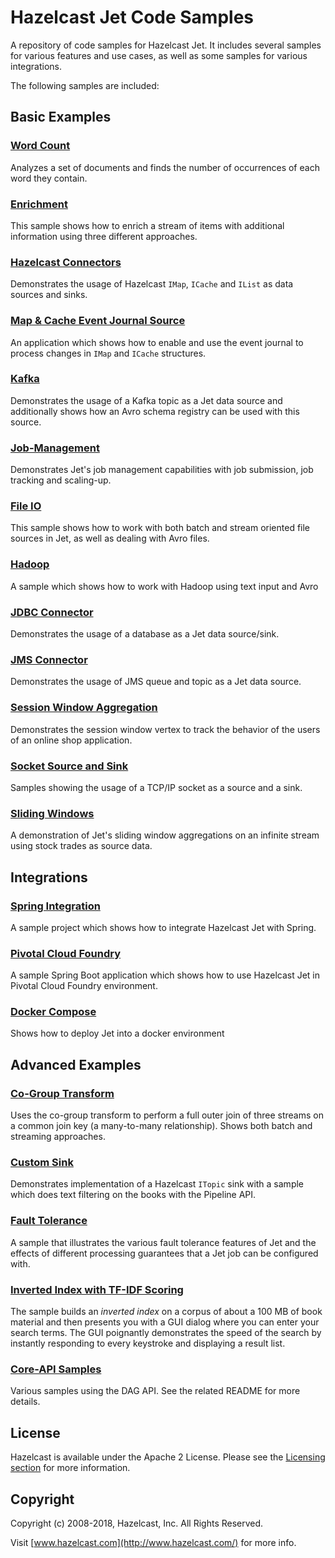 # Hazelcast Jet Code Samples

A repository of code samples for Hazelcast Jet. It includes several
samples for various features and use cases, as well as some samples
for various integrations.

The following samples are included:

## Basic Examples

### [Word Count](wordcount/src/main/java)

Analyzes a set of documents and finds the number of occurrences
of each word they contain.

### [Enrichment](enrichment/src/main/java)

This sample shows how to enrich a stream of items with additional
information using three different approaches.

### [Hazelcast Connectors](hazelcast-connectors/src/main/java)

Demonstrates the usage of Hazelcast `IMap`, `ICache` and `IList` as
data sources and sinks.

### [Map & Cache Event Journal Source](event-journal/src/main/java)

An application which shows how to enable and use the event journal to process
changes in `IMap` and `ICache` structures.

### [Kafka](kafka/src/main/java)

Demonstrates the usage of a Kafka topic as a Jet data source and additionally
shows how an Avro schema registry can be used with this source.

### [Job-Management](job-management/src/main/java)

Demonstrates Jet's job management capabilities with job submission,
job tracking and scaling-up.
	    
### [File IO](file-io/src/main/java)

This sample shows how to work with both batch and stream oriented file sources 
in Jet, as well as dealing with Avro files.

### [Hadoop](hadoop/src/main/java)

A sample which shows how to work with Hadoop using text input and Avro

### [JDBC Connector](jdbc/src/main/java)

Demonstrates the usage of a database as a Jet data source/sink.
    
### [JMS Connector](jms/src/main/java)

Demonstrates the usage of JMS queue and topic as a Jet data source.
    
### [Session Window Aggregation](session-windows/src/main/java)

Demonstrates the session window vertex to track the behavior of the
users of an online shop application.

### [Socket Source and Sink](sockets/src/main/java)

Samples showing the usage of a TCP/IP socket as a source
and a sink.

### [Sliding Windows](sliding-windows/src/main/java)

A demonstration of Jet's sliding window aggregations on an infinite stream
using stock trades as source data.

## Integrations

### [Spring Integration](integration/spring)

A sample project which shows how to integrate Hazelcast Jet with Spring.
 			
### [Pivotal Cloud Foundry](integration/pcf)

A sample Spring Boot application which 
shows how to use Hazelcast Jet in Pivotal Cloud Foundry environment. 

### [Docker Compose](integration/docker-compose)

Shows how to deploy Jet into a docker environment

## Advanced Examples

### [Co-Group Transform](co-group/src/main/java)
   
Uses the co-group transform to perform a full outer join of three
streams on a common join key (a many-to-many relationship). Shows
both batch and streaming approaches.

### [Custom Sink](custom-sink/src/main/java)

Demonstrates implementation of a Hazelcast `ITopic` sink with a sample
which does text filtering on the books with the	Pipeline API.

### [Fault Tolerance](fault-tolerance/src/main/java)

A sample that illustrates the various fault tolerance features of Jet and the 
effects of different processing guarantees that a Jet job can be configured with.

### [Inverted Index with TF-IDF Scoring](tf-idf/src/main/java)

The sample builds an _inverted index_ on a corpus of about a 100 MB of book
material and then presents you with a GUI dialog where you can enter
your search terms. The GUI poignantly demonstrates the speed of the
search by instantly responding to every keystroke and displaying a
result list.

### [Core-API Samples](core-api/README.md)

Various samples using the DAG API. See the related README for more details.

## License

Hazelcast is available under the Apache 2 License. Please see the 
[Licensing section](http://docs.hazelcast.org/docs/latest-dev/manual/html-single/index.html#licensing) 
for more information.

## Copyright

Copyright (c) 2008-2018, Hazelcast, Inc. All Rights Reserved.

Visit [www.hazelcast.com](http://www.hazelcast.com/) for more info.
